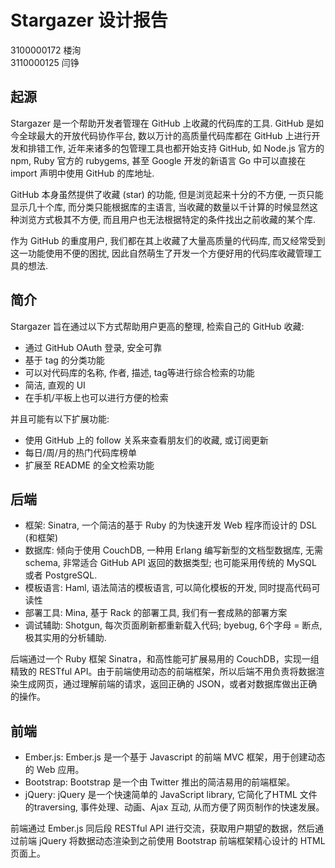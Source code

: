 # Stargazer 设计报告

3100000172 楼洵  
3110000125 闫铮

## 起源

Stargazer 是一个帮助开发者管理在 GitHub 上收藏的代码库的工具. GitHub 是如今全球最大的开放代码协作平台, 数以万计的高质量代码库都在 GitHub 上进行开发和排错工作, 近年来诸多的包管理工具也都开始支持 GitHub, 如 Node.js 官方的 npm, Ruby 官方的 rubygems, 甚至 Google 开发的新语言 Go 中可以直接在 import 声明中使用 GitHub 的库地址.

GitHub 本身虽然提供了收藏 (star) 的功能, 但是浏览起来十分的不方便, 一页只能显示几十个库, 而分类只能根据库的主语言, 当收藏的数量以千计算的时候显然这种浏览方式极其不方便, 而且用户也无法根据特定的条件找出之前收藏的某个库.

作为 GitHub 的重度用户, 我们都在其上收藏了大量高质量的代码库, 而又经常受到这一功能使用不便的困扰, 因此自然萌生了开发一个方便好用的代码库收藏管理工具的想法.

## 简介

Stargazer 旨在通过以下方式帮助用户更高的整理, 检索自己的 GitHub 收藏:

- 通过 GitHub OAuth 登录, 安全可靠
- 基于 tag 的分类功能
- 可以对代码库的名称, 作者, 描述, tag等进行综合检索的功能
- 简洁, 直观的 UI
- 在手机/平板上也可以进行方便的检索

并且可能有以下扩展功能:

- 使用 GitHub 上的 follow 关系来查看朋友们的收藏, 或订阅更新
- 每日/周/月的热门代码库榜单
- 扩展至 README 的全文检索功能

## 后端

- 框架: Sinatra, 一个简洁的基于 Ruby 的为快速开发 Web 程序而设计的 DSL (和框架)
- 数据库: 倾向于使用 CouchDB, 一种用 Erlang 编写新型的文档型数据库, 无需 schema, 非常适合 GitHub API 返回的数据类型; 也可能采用传统的 MySQL 或者 PostgreSQL.
- 模板语言: Haml, 语法简洁的模板语言, 可以简化模板的开发, 同时提高代码可读性
- 部署工具: Mina, 基于 Rack 的部署工具, 我们有一套成熟的部署方案
- 调试辅助: Shotgun, 每次页面刷新都重新载入代码; byebug, 6个字母 = 断点, 极其实用的分析辅助.

后端通过一个 Ruby 框架 Sinatra，和高性能可扩展易用的 CouchDB，实现一组精致的 RESTful API。由于前端使用动态的前端框架，所以后端不用负责将数据渲染生成网页，通过理解前端的请求，返回正确的 JSON，或者对数据库做出正确的操作。

## 前端

- Ember.js: Ember.js 是一个基于 Javascript 的前端 MVC 框架，用于创建动态的 Web 应用。
- Bootstrap: Bootstrap 是一个由 Twitter 推出的简洁易用的前端框架。
- jQuery: jQuery 是一个快速简单的 JavaScript library, 它简化了HTML 文件的traversing, 事件处理、动画、Ajax 互动, 从而方便了网页制作的快速发展。

前端通过 Ember.js 同后段 RESTful API 进行交流，获取用户期望的数据，然后通过前端 jQuery 将数据动态渲染到之前使用 Bootstrap 前端框架精心设计的 HTML 页面上。
